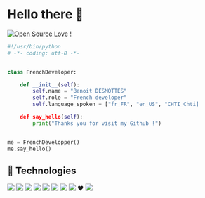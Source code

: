 # Hello there 👋

[![Open Source Love](https://badges.frapsoft.com/os/v1/open-source-150x25.png?v=103)](https://github.com/ellerbrock/open-source-badges/)
[!](http://ForTheBadge.com/images/badges/built-with-love.svg)


```python
#!/usr/bin/python
# -*- coding: utf-8 -*-


class FrenchDeveloper:

    def __init__(self):
        self.name = "Benoit DESMOTTES"
        self.role = "French developer"
        self.language_spoken = ["fr_FR", "en_US", "CHTI_Chti]

    def say_hello(self):
        print("Thanks you for visit my Github !")


me = FrenchDevelopper()
me.say_hello()
```
## 🔧 Technologies

![](https://img.shields.io/badge/Linux_Mint-87CF3E?style=for-the-badge&logo=linux-mint&logoColor=white)
![](https://img.shields.io/badge/Python-3776AB?style=for-the-badge&logo=python&logoColor=white)
![](https://img.shields.io/badge/HTML-239120?style=for-the-badge&logo=html5&logoColor=white)
![](https://img.shields.io/badge/CSS-239120?&style=for-the-badge&logo=css3&logoColor=white)
![](https://img.shields.io/badge/.NET-5C2D91?style=for-the-badge&logo=.net&logoColor=white)
![](https://img.shields.io/badge/JavaScript-F7DF1E?style=for-the-badge&logo=javascript&logoColor=black)
![](https://img.shields.io/badge/Python-14354C?style=for-the-badge&logo=python&logoColor=white)
![](https://img.shields.io/badge/Django-092E20?style=for-the-badge&logo=django&logoColor=white) ❤️
![](https://img.shields.io/badge/Python-14354C?style=for-the-badge&logo=python&logoColor=white)



